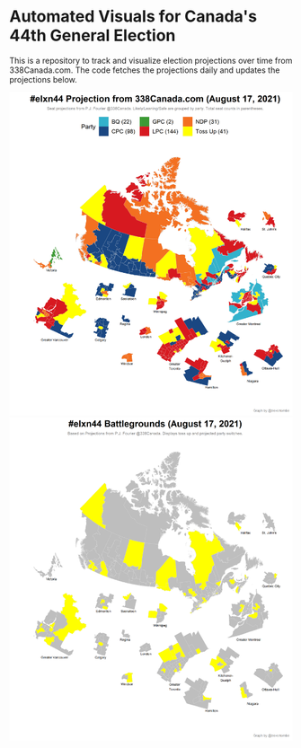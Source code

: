 # Automated Visuals for Canada's 44th General Election

This is a repository to track and visualize election projections over time from 338Canada.com. The code fetches the projections daily and updates the projections below.

![](Plots/proj_latest.png)
![](Plots/battle_latest.png)
